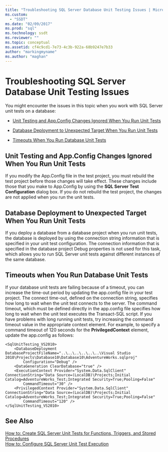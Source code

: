```yaml
---
title: "Troubleshooting SQL Server Database Unit Testing Issues | Microsoft Docs"
ms.custom: 
  - "SSDT"
ms.date: "02/09/2017"
ms.prod: "sql"
ms.technology: ssdt
ms.reviewer: ""
ms.topic: conceptual
ms.assetid: cf4c9cd1-7e73-4c3b-922a-68b9247e7b33
author: "markingmyname"
ms.author: "maghan"
---
```

# Troubleshooting SQL Server Database Unit Testing Issues
You might encounter the issues in this topic when you work with SQL Server unit tests on a database:  
  
-   [Unit Testing and App.Config Changes Ignored When You Run Unit Tests](#UnitTestingAndAppConfigChanges)  
  
-   [Database Deployment to Unexpected Target When You Run Unit Tests](#DatabaseDeploymentInUnitTests)  
  
-   [Timeouts When You Run Database Unit Tests](#TimeoutsDuringUnitTests)  
  
## <a name="UnitTestingAndAppConfigChanges"></a>Unit Testing and App.Config Changes Ignored When You Run Unit Tests  
If you modify the App.Config file in the test project, you must rebuild the test project before those changes will take effect. These changes include those that you make to App.Config by using the **SQL Server Test Configuration** dialog box. If you do not rebuild the test project, the changes are not applied when you run the unit tests.  
  
## <a name="DatabaseDeploymentInUnitTests"></a>Database Deployment to Unexpected Target When You Run Unit Tests  
If you deploy a database from a database project when you run unit tests, the database is deployed by using the connection string information that is specified in your unit test configuration. The connection information that is specified in the database project Debug properties is not used for this task, which allows you to run SQL Server unit tests against different instances of the same database.  
  
## <a name="TimeoutsDuringUnitTests"></a>Timeouts when You Run Database Unit Tests  
If your database unit tests are failing because of a timeout, you can increase the time-out period by updating the app.config file in your test project. The connect time-out, defined on the connection string, specifies how long to wait when the unit test connects to the server. The command timeout, which must be defined directly in the app.config file specifies how long to wait when the unit test executes the Transact\-SQL script. If you have problems with long running unit tests, try increasing the command timeout value in the appropriate context element. For example, to specify a command timeout of 120 seconds for the **PrivilegedContext** element, update the app.config as follows:  
  
```  
<SqlUnitTesting_VS2010>  
    <DatabaseDeployment DatabaseProjectFileName="..\..\..\..\..\..\Visual Studio 2010\Projects\Database10\Database10\AdventureWorks.sqlproj"  
        Configuration="Debug" />  
    <DataGeneration ClearDatabase="true" />  
    <ExecutionContext Provider="System.Data.SqlClient" ConnectionString="Data Source=(LocalDB)\Projects;Initial Catalog=AdventureWorks_Test;Integrated Security=True;Pooling=False"  
        CommandTimeout="30" />  
    <PrivilegedContext Provider="System.Data.SqlClient" ConnectionString="Data Source=(LocalDB)\Projects;Initial Catalog=AdventureWorks_Test;Integrated Security=True;Pooling=False"  
        CommandTimeout="120" />  
</SqlUnitTesting_VS2010>  
```  
  
## See Also  
[How to: Create SQL Server Unit Tests for Functions, Triggers, and Stored Procedures](../ssdt/how-to-create-unit-tests-for-functions-triggers-stored-procedures.md)  
[How to: Configure SQL Server Unit Test Execution](../ssdt/how-to-configure-sql-server-unit-test-execution.md)  
  
